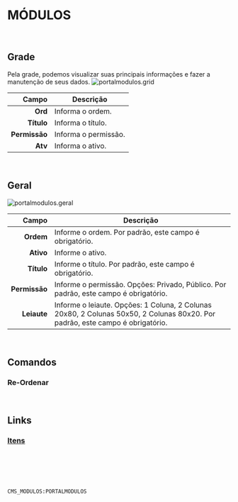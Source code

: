 # MÓDULOS
<br>

## Grade
Pela grade, podemos visualizar suas principais informações e fazer a manutenção de seus dados.
![portalmodulos.grid](https://raw.githubusercontent.com/netforcews/docs-siscom/master/geral/imagens/portalmodulos.grid.png)

Campo | Descrição
--:|---
**Ord** | Informa o ordem.
**Título** | Informa o título.
**Permissão** | Informa o permissão.
**Atv** | Informa o ativo.
<br>

## Geral
![portalmodulos.geral](https://raw.githubusercontent.com/netforcews/docs-siscom/master/geral/imagens/portalmodulos.geral.png)

Campo | Descrição
--:|---
**Ordem** | Informe o ordem. Por padrão, este campo é obrigatório.
**Ativo** | Informe o ativo.
**Título** | Informe o título. Por padrão, este campo é obrigatório.
**Permissão** | Informe o permissão. Opções: Privado, Público. Por padrão, este campo é obrigatório.
**Leiaute** | Informe o leiaute. Opções: 1 Coluna, 2 Colunas 20x80, 2 Colunas 50x50, 2 Colunas 80x20. Por padrão, este campo é obrigatório.
<br>

## Comandos
### Re-Ordenar
<br>

## Links
### [Itens](/geral/portalpastas.md)
<br>
<br>
<br>
<br>

```CMS_MODULOS:PORTALMODULOS```
